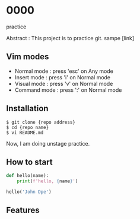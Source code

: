 # 0000
practice

Abstract : This project is to practice git.
sampe [link]

## Vim modes

- Normal mode : press 'esc' on Any mode
- Insert mode : press 'i' on Normal mode
- Visual mode : press 'v' on Normal mode
- Command mode : press ':' on Normal mode

## Installation

```sheel
$ git clone {repo address}
$ cd {repo name}
$ vi README.md
```
Now, I am doing unstage practice.

## How to start

```python
def hello(name):
    print(f'hello, {name}')

hello('John Dpe')
```

## Features
